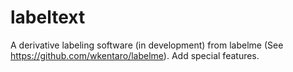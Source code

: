 # labeltext
A derivative labeling software (in development) from labelme (See https://github.com/wkentaro/labelme). Add special features.
